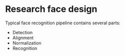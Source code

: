 # Research face design
Typical face recognition pipeline contains several parts:
* Detection
* Alignment
* Normalization
* Recognition
